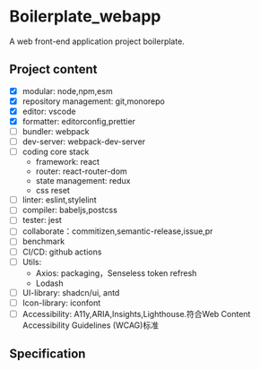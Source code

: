 # Boilerplate_webapp

A web front-end application project boilerplate.

## Project content

- [x] modular: node,npm,esm
- [x] repository management: git,monorepo
- [x] editor: vscode
- [x] formatter: editorconfig,prettier
- [ ] bundler: webpack
- [ ] dev-server: webpack-dev-server
- [ ] coding core stack
  - framework: react
  - router: react-router-dom
  - state management: redux
  - css reset
- [ ] linter: eslint,stylelint
- [ ] compiler: babeljs,postcss
- [ ] tester: jest
- [ ] collaborate：commitizen,semantic-release,issue,pr
- [ ] benchmark
- [ ] CI/CD: github actions
- [ ] Utils:
  - Axios: packaging，Senseless token refresh
  - Lodash
- [ ] UI-library: shadcn/ui, antd
- [ ] Icon-library: iconfont
- [ ] Accessibility: A11y,ARIA,Insights,Lighthouse.符合Web Content Accessibility Guidelines (WCAG)标准

## Specification
